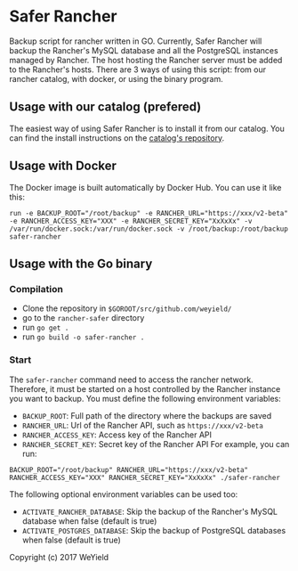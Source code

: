# Safer Rancher
Backup script for rancher written in GO. Currently, Safer Rancher will backup the Rancher's MySQL database and all the PostgreSQL instances managed by Rancher. The host hosting the Rancher server must be added to the Rancher's hosts. There are 3 ways of using this script: from our rancher catalog, with docker, or using the binary program.

## Usage with our catalog (prefered)
The easiest way of using Safer Rancher is to install it from our catalog. You can find the install instructions on the [catalog's repository](https://github.com/weyield/weyield-rancher-catalog).

## Usage with Docker
The Docker image is built automatically by Docker Hub. You can use it like this:
```
run -e BACKUP_ROOT="/root/backup" -e RANCHER_URL="https://xxx/v2-beta" -e RANCHER_ACCESS_KEY="XXX" -e RANCHER_SECRET_KEY="XxXxXx" -v /var/run/docker.sock:/var/run/docker.sock -v /root/backup:/root/backup safer-rancher
```

## Usage with the Go binary
### Compilation
* Clone the repository in `$GOROOT/src/github.com/weyield/`
* go to the `rancher-safer` directory
* run `go get .`
* run `go build -o safer-rancher .`
### Start
The `safer-rancher` command need to access the rancher network. Therefore, it must be started on a host controlled by the Rancher instance you want to backup.
You must define the following environment variables:
* `BACKUP_ROOT`: Full path of the directory where the backups are saved
* `RANCHER_URL`: Url of the Rancher API, such as `https://xxx/v2-beta`
* `RANCHER_ACCESS_KEY`: Access key of the Rancher API
* `RANCHER_SECRET_KEY`: Secret key of the Rancher API
For example, you can run:
```
BACKUP_ROOT="/root/backup" RANCHER_URL="https://xxx/v2-beta" RANCHER_ACCESS_KEY="XXX" RANCHER_SECRET_KEY="XxXxXx" ./safer-rancher
```

The following optional environment variables can be used too:
* `ACTIVATE_RANCHER_DATABASE`: Skip the backup of the Rancher's MySQL database when false (default is true)
* `ACTIVATE_POSTGRES_DATABASE`: Skip the backup of PostgreSQL databases when false (default is true)


Copyright (c) 2017 WeYield
